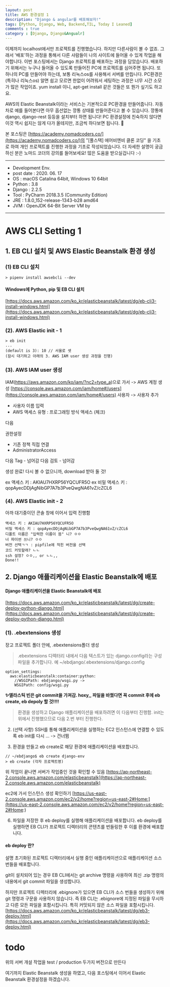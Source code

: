 ```yaml
---
layout: post
title: AWS 환경설정 1
description: "Django & angular를 배포해보자!"
tags: [Python, Django, Web, Backend,TIL, Today I Leaned]
comments : true
category : [Django, Django&Angualr]
---
```



이제까지 localhost에서만 프로젝트를 진행했습니다. 하지만 다른사람이 볼 수 없죠. 그래서 '배포'하는 과정을 통해서 다른 사람들이 나의 사이트에 들어올 수 있게 작업을 해야합니다. 이번 포스팅에서는 Django 프로젝트를 배포하는 과정을 담았습니다.
배포하기 위해서는 누구나 들어올 수 있도록 만들어진 PC에 프로젝트를 심어주면 됩니다. 또 하나의 PC를 만들어야 하는데, 보통 리눅스os를 사용해서 서버를 만듭니다. PC환경은 (특히나 리눅스os) 알면 쉽고 모르면 한없이 어려워서 세팅하는 과정은 너무 시간 소모가 많은 작업이죠. yum install 이니, apt-get install 같은 것들은 또 뭔가 싶기도 하고요.

AWS의 Elastic Beanstalk이라는 서비스는 기본적으로 PC환경을 만들어줍니다. 자동차로 예를 들어본다면 아무 옵션없는 깡통 상태를 만들어준다고 볼 수 있습니다. 깡통에 django, django-rest 등등을 설치부터 하면 됩니다! PC 환경설정에 친숙하지 않다면 이것 역시 쉽지는 않게 다가 올테지만, 조금씩 하다보면 됩니다. 🧐

본 포스팅은 [https://academy.nomadcoders.co/](https://academy.nomadcoders.co/)의 "[풀스택] 에어비엔비 클론 코딩" 을 기초로 하여 개인 프로젝트를 진행한 과정을 기초로 작성되었습니다. 더 자세한 설명이 궁금하신 분은 노마드 코더의 강의를 들어보세요! 많은 도움을 받으실겁니다 :-)

<p></p>
<p></p>
<p></p>
<p></p>
<p></p>

---
* Development Env.
* post date : 2020. 06. 17
* OS : macOS Catalina 64bit, Windows 10 64bit
* Python : 3.8
* Django : 2.2.5
* Tool : PyCharm 2018.3.5 (Community Edition)
* JRE : 1.8.0_152-release-1343-b28 amd64
* JVM : OpenJDK 64-Bit Server VM by 
---

# AWS CLI Setting 1

## 1. EB CLI 설치 및 AWS Elastic Beanstalk 환경 생성

### (1) EB CLI 설치

```
> pipenv install awsebcli --dev 
```

#### Windows에 Python, pip 및 EB CLI 설치
[https://docs.aws.amazon.com/ko_kr/elasticbeanstalk/latest/dg/eb-cli3-install-windows.html](https://docs.aws.amazon.com/ko_kr/elasticbeanstalk/latest/dg/eb-cli3-install-windows.html)

<p></p>
<p></p>
<p></p>

### (2). AWS Elastic init - 1

```
> eb init
...
(default is 3): 10 // 서울로 셋
(잠시 대기하고 아래의 3. AWS IAM user 생성 과정을 진행)
```
<p></p>
<p></p>
<p></p>

### (3). AWS IAM user 생성
IAM(https://aws.amazon.com/ko/iam/?nc2=type_a)으로 가서 
-> AWS 계정 생성
[https://console.aws.amazon.com/iam/home#/users](https://console.aws.amazon.com/iam/home#/users)
사용자 -> 사용자 추가

* 사용자 이름 입력
* AWS 액세스 유형 : 프로그래밍 방식 액세스 (체크)

다음

권한설정
* 기존 정책 직접 연결
* AdministratorAccess

다음
Tag - 넘어감
다음
검토 - 넘어감

생성 완료! 
다시 볼 수 없으니까, download 받아 둘 것!

ex 액세스 키 : AKIAU7HXRP56YQCUFR5O
ex 비밀 액세스 키 : qopAyecDDjAgNibGP7A7b3PveQwgNA61vZ/cZCL6

<p></p>
<p></p>
<p></p>

### (4). AWS Elastic init - 2
아까 대기중이던 콘솔 창에 이어서 입력 진행함

```
액세스 키 : AKIAU7HXRP56YQCUFR5O
비밀 액세스 키 : qopAyecDDjAgNibGP7A7b3PveQwgNA61vZ/cZCL6
디폴트 이름은 "입력한 이름이 뜸" 니? ㅇㅇ
너 파이썬 쓰니? ㅇㅇ
버전 선택ㄱㄱ : pipfile에 적힌 버전을 선택
코드 커밋할래? ㄴㄴ
ssh 설정? ㅇㅇ,, or ㄴㄴ,,
Done!!
```
<p></p>
<p></p>
<p></p>
<p></p>
<p></p>
<p></p>

## 2. Django 애플리케이션을 Elastic Beanstalk에 배포

#### Django 애플리케이션을 Elastic Beanstalk에 배포
[https://docs.aws.amazon.com/ko_kr/elasticbeanstalk/latest/dg/create-deploy-python-django.html](https://docs.aws.amazon.com/ko_kr/elasticbeanstalk/latest/dg/create-deploy-python-django.html)

<p></p>
<p></p>
<p></p>

### (1).  .ebextensions 생성
장고 프로젝트 폴더 안에, .ebextensions폴더 생성

> .ebextensions 디렉터리 내에서 다음 텍스트가 있는 django.config라는 구성 파일을 추가합니다.
> 예 ~/ebdjango/.ebextensions/django.config


```
option_settings:
  aws:elasticbeanstalk:container:python:
    //WSGIPath: ebdjango/wsgi.py ->
    WSGIPath: config/wsgi.py
```
<strong>✨엘라스틱 빈은 git commit을 가져감. hoxy,, 파일을 바꿨다면 꼭  commit 후에 eb create,  eb depoly 할 것!!!!</strong>
> 환경을 생성하고 Django 애플리케이션을 배포하려면
이 다음부터 진행함. init는 위에서 진행했으므로 다음 2.번 부터 진행한다.

2. (선택 사항) SSH를 통해 애플리케이션을 실행하는 EC2 인스턴스에 연결할 수 있도록 eb init를 다시 ... -> 건너뜀

3. 환경을 만들고 eb create로 해당 환경에 애플리케이션을 배포합니다.
```
// ~/ebdjango$ eb create django-env
> eb create (각자 프로젝트명)
```
위 작업이 끝나면 서버가 작업중인 것을 확인할 수 있음
[https://ap-northeast-2.console.aws.amazon.com/elasticbeanstalk](https://ap-northeast-2.console.aws.amazon.com/elasticbeanstalk)

ec2에 가서 인스턴스 생성 확인하기
[https://us-east-2.console.aws.amazon.com/ec2/v2/home?region=us-east-2#Home:](https://us-east-2.console.aws.amazon.com/ec2/v2/home?region=us-east-2#Home:)


6. 파일을 저장한 후 eb deploy를 실행해 애플리케이션을 배포합니다. eb deploy를 실행하면 EB CLI가 프로젝트 디렉터리의 콘텐츠를 번들링한 후 이를 환경에 배포합니다.

#### eb deploy 란?
설명
초기화된 프로젝트 디렉터리에서 실행 중인 애플리케이션으로 애플리케이션 소스 번들을 배포합니다.

git이 설치되어 있는 경우 EB CLI에서는 git archive 명령을 사용하여 최신 .zip 명령의 내용에서 git commit 파일을 생성합니다.

하지만 프로젝트 디렉터리에 .ebignore가 있으면 EB CLI가 소스 번들을 생성하기 위해 git 명령과 구문을 사용하지 않습니다. 즉 EB CLI는 .ebignore에 지정된 파일을 무시하고 다른 모든 파일을 포함시킵니다. 특히 커밋되지 않은 소스 파일을 포함시킵니다.
[https://docs.aws.amazon.com/ko_kr/elasticbeanstalk/latest/dg/eb3-deploy.html](https://docs.aws.amazon.com/ko_kr/elasticbeanstalk/latest/dg/eb3-deploy.html)

<p></p>
<p></p>
<p></p>

# todo
위의 서버 개설 작업을 test / production 두가지 버전으로 만든다

<p></p>
<p></p>
<p></p>
<p></p>
<p></p>
<p></p>

여기까지 Elastic Beanstalk 생성을 하였고, 다음 포스팅에서 이어서 Elastic Beanstalk 환경설정을 하겠습니다.